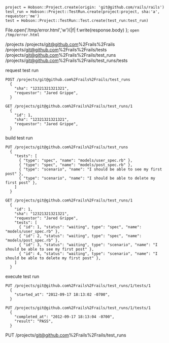 

    project = Hobson::Project.create(origin: 'git@github.com/rails/rails')
    test_run = Hobson::Project::TestRun.create(project:project, sha:'a', requestor:'me')
    test = Hobson::Project::TestRun::Test.create(test_run:test_run)


File.open('/tmp/error.html','w'){|f| f.write(response.body) }; `open /tmp/error.html `


/projects
/projects/git@github.com%2Frails%2Frails
/projects/git@github.com%2Frails%2Frails/tests
/projects/git@github.com%2Frails%2Frails/test_runs
/projects/git@github.com%2Frails%2Frails/test_runs/tests


request test run

    POST /projects/git@github.com%2Frails%2Frails/test_runs
      {
        "sha": "12321321321321",
        "requestor": "Jared Grippe",
      }

    GET /projects/git@github.com%2Frails%2Frails/test_runs/1
      {
        "id": 1,
        "sha": "12321321321321",
        "requestor": "Jared Grippe",
      }

build test run

    PUT /projects/git@github.com%2Frails%2Frails/test_runs
      {
        "tests": [
          { "type": "spec", "name": "models/user_spec.rb" },
          { "type": "spec", "name": "models/post_spec.rb" },
          { "type": "scenario", "name": "I should be able to see my first post" },
          { "type": "scenario", "name": "I should be able to delete my first post" },
        ]
      }

    GET /projects/git@github.com%2Frails%2Frails/test_runs/1
      {
        "id": 1,
        "sha": "12321321321321",
        "requestor": "Jared Grippe",
        "tests": [
          { "id": 1, "status": "waiting", type": "spec", "name": "models/user_spec.rb" },
          { "id": 2, "status": "waiting", type": "spec", "name": "models/post_spec.rb" },
          { "id": 3, "status": "waiting", type": "scenario", "name": "I should be able to see my first post" },
          { "id": 4, "status": "waiting", type": "scenario", "name": "I should be able to delete my first post" },
        ]
      }

execute test run

    PUT /projects/git@github.com%2Frails%2Frails/test_runs/1/tests/1
      {
        "started_at": "2012-09-17 18:13:02 -0700",
      }

    PUT /projects/git@github.com%2Frails%2Frails/test_runs/1/tests/1
      {
        "completed_at": "2012-09-17 18:13:04 -0700",
        "result": "PASS",
      }


  PUT /projects/git@github.com%2Frails%2Frails/test_runs


